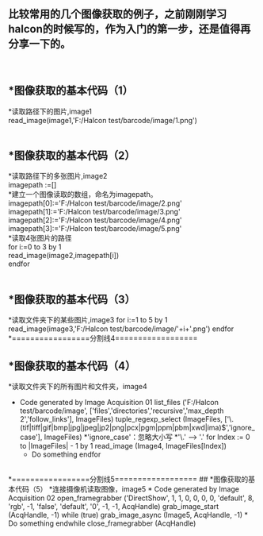 ## 比较常用的几个图像获取的例子，之前刚刚学习halcon的时候写的，作为入门的第一步，还是值得再分享一下的。 
<br>

## *图像获取的基本代码（1） 
*读取路径下的图片,image1 <br>
read_image(image1,'F:/Halcon test/barcode/image/1.png') <br>
<br>

## *图像获取的基本代码（2） 
*读取路径下的多张图片,image2 <br>
imagepath :=[] <br>
*建立一个图像读取的数组，命名为imagepath。 <br>
imagepath[0]:='F:/Halcon test/barcode/image/2.png' <br>
imagepath[1]:='F:/Halcon test/barcode/image/3.png' <br>
imagepath[2]:='F:/Halcon test/barcode/image/4.png' <br>
imagepath[3]:='F:/Halcon test/barcode/image/5.png' <br>
*读取4张图片的路径 <br>
for i:=0 to 3 by 1 <br>
    read_image(image2,imagepath[i]) <br>
endfor <br>
<br>

## *图像获取的基本代码（3） 
*读取文件夹下的某些图片,image3 
for i:=1 to 5 by 1 
    read_image(image3,'F:/Halcon test/barcode/image/'+i+'.png') 
endfor 
<br>
*=================分割线4================== 
## *图像获取的基本代码（4） 
*读取文件夹下的所有图片和文件夹，image4 
* Code generated by Image Acquisition 01 
list_files ('F:/Halcon test/barcode/image', ['files','directories','recursive','max_depth 2','follow_links'], ImageFiles) 
tuple_regexp_select (ImageFiles, ['\\.(tif|tiff|gif|bmp|jpg|jpeg|jp2|png|pcx|pgm|ppm|pbm|xwd|ima)$','ignore_case'], ImageFiles) 
*'ignore_case'：忽略大小写 
*'\\.'  --> '.' 
for Index := 0 to |ImageFiles| - 1 by 1 
    read_image (Image4, ImageFiles[Index]) 
    * Do something 
endfor 
<br>
*=================分割线5================== 
## *图像获取的基本代码（5） 
*连接摄像机读取图像，image5 
* Code generated by Image Acquisition 02 
open_framegrabber ('DirectShow', 1, 1, 0, 0, 0, 0, 'default', 8, 'rgb', -1, 'false', 'default', '0', -1, -1, AcqHandle) 
grab_image_start (AcqHandle, -1) 
while (true) 
    grab_image_async (Image5, AcqHandle, -1) 
    * Do something 
endwhile 
close_framegrabber (AcqHandle)
<br>
